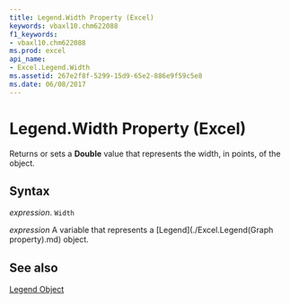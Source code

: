 ```yaml
---
title: Legend.Width Property (Excel)
keywords: vbaxl10.chm622088
f1_keywords:
- vbaxl10.chm622088
ms.prod: excel
api_name:
- Excel.Legend.Width
ms.assetid: 267e2f8f-5299-15d9-65e2-886e9f59c5e8
ms.date: 06/08/2017
---
```



# Legend.Width Property (Excel)

Returns or sets a  **Double** value that represents the width, in points, of the object.


## Syntax

 _expression_. `Width`

 _expression_ A variable that represents a [Legend](./Excel.Legend(Graph property).md) object.


## See also


[Legend Object](Excel.Legend(object).md)

